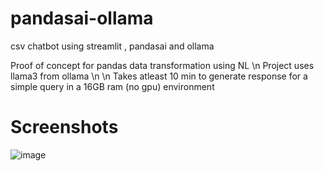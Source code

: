 # pandasai-ollama
csv chatbot using streamlit , pandasai and ollama

Proof of concept for pandas data transformation using NL \n
Project uses llama3 from ollama \n
\n
Takes atleast 10 min to generate response for a simple query in a 16GB ram (no gpu) environment

# Screenshots

![image](https://github.com/user-attachments/assets/9275eecb-9092-4c4e-97ac-c7ebeae578b6)
